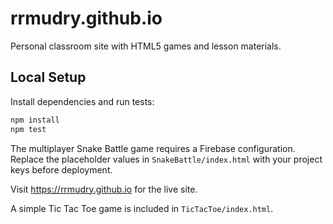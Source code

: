 # rrmudry.github.io

Personal classroom site with HTML5 games and lesson materials.

## Local Setup

Install dependencies and run tests:

```bash
npm install
npm test
```

The multiplayer Snake Battle game requires a Firebase configuration. Replace the
placeholder values in `SnakeBattle/index.html` with your project keys before
deployment.

Visit <https://rrmudry.github.io> for the live site.

A simple Tic Tac Toe game is included in `TicTacToe/index.html`.
